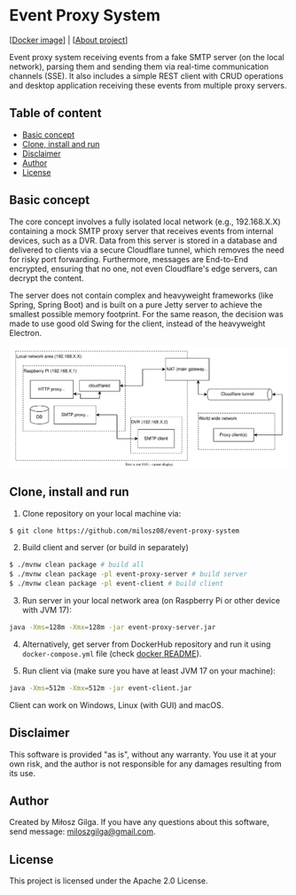 # Event Proxy System

[[Docker image](https://hub.docker.com/r/milosz08/event-proxy-server)] |
[[About project](https://miloszgilga.pl/project/event-proxy-system)]

Event proxy system receiving events from a fake SMTP server (on the local network), parsing them and
sending them via real-time communication channels (SSE). It also includes a simple REST client with
CRUD operations and desktop application receiving these events from multiple proxy servers.

## Table of content
* [Basic concept](#basic-concept)
* [Clone, install and run](#clone-install-and-run)
* [Disclaimer](#disclaimer)
* [Author](#author)
* [License](#license)

## Basic concept

The core concept involves a fully isolated local network (e.g., 192.168.X.X) containing a mock SMTP
proxy server that receives events from internal devices, such as a DVR. Data from this server is
stored in a database and delivered to clients via a secure Cloudflare tunnel, which removes the need
for risky port forwarding. Furthermore, messages are End-to-End encrypted, ensuring that no one, not
even Cloudflare's edge servers, can decrypt the content.

The server does not contain complex and heavyweight frameworks (like Spring, Spring Boot) and is
built on a pure Jetty server to achieve the smallest possible memory footprint. For the same reason,
the decision was made to use good old Swing for the client, instead of the heavyweight Electron.

![](.github/flow-diagram.svg)

## Clone, install and run

1. Clone repository on your local machine via:

```bash
$ git clone https://github.com/milosz08/event-proxy-system
```

2. Build client and server (or build in separately)

```bash
$ ./mvnw clean package # build all
$ ./mvnw clean package -pl event-proxy-server # build server
$ ./mvnw clean package -pl event-client # build client
```

3. Run server in your local network area (on Raspberry Pi or other device with JVM 17):

```bash
java -Xms=128m -Xmx=128m -jar event-proxy-server.jar
```

4. Alternatively, get server from DockerHub repository and run it using `docker-compose.yml` file
   (check [docker README](/docker/README.md)).

5. Run client via (make sure you have at least JVM 17 on your machine):

```bash
java -Xms=512m -Xmx=512m -jar event-client.jar
```

Client can work on Windows, Linux (with GUI) and macOS.

## Disclaimer

This software is provided "as is", without any warranty. You use it at your own risk, and the author
is not responsible for any damages resulting from its use.

## Author

Created by Miłosz Gilga. If you have any questions about this software, send
message: [miloszgilga@gmail.com](mailto:miloszgilga@gmail.com).

## License

This project is licensed under the Apache 2.0 License.

